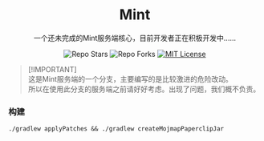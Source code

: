 <div align="center">
<h1> Mint </h1>

一个还未完成的Mint服务端核心，目前开发者正在积极开发中......

![Repo Stars](https://shields.io/github/stars/MenthaMC/Mint?style=flat-square)
![Repo Forks](https://shields.io/github/forks/MenthaMC/Mint?style=flat-square)
[![MIT License](https://img.shields.io/github/license/MenthaMC/Mint?style=flat-square)](LICENSE)
</div>

> [!IMPORTANT]\
> 这是Mint服务端的一个分支，主要编写的是比较激进的危险改动。\
> 所以在使用此分支的服务端之前请好好考虑。出现了问题，我们概不负责。

### 构建
```shell
./gradlew applyPatches && ./gradlew createMojmapPaperclipJar
```
